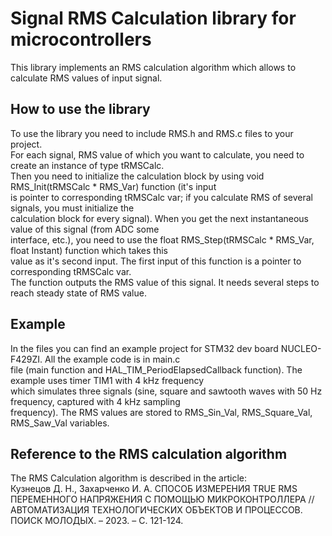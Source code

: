 # Signal RMS Calculation library for microcontrollers

This library implements an RMS calculation algorithm which allows to calculate RMS values of input signal.  

## How to use the library

To use the library you need to include RMS.h and RMS.c files to your project.  
For each signal, RMS value of which you want to calculate, you need to create an instance of type tRMSCalc.  
Then you need to initialize the calculation block by using void RMS_Init(tRMSCalc * RMS_Var) function (it's input  
is pointer to corresponding tRMSCalc var; if you calculate RMS of several signals, you must initialize the  
calculation block for every signal). When you get the next instantaneous value of this signal (from ADC some  
interface, etc.), you need to use the float RMS_Step(tRMSCalc * RMS_Var, float Instant) function which takes this  
value as it's second input. The first input of this function is a pointer to corresponding tRMSCalc var.  
The function outputs the RMS value of this signal. It needs several steps to reach steady state of RMS value.

## Example

In the files you can find an example project for STM32 dev board NUCLEO-F429ZI. All the example code is in main.c  
file (main function and HAL_TIM_PeriodElapsedCallback function). The example uses timer TIM1 with 4 kHz frequency  
which simulates three signals (sine, square and sawtooth waves with 50 Hz frequency, captured with 4 kHz sampling  
frequency). The RMS values are stored to RMS_Sin_Val, RMS_Square_Val, RMS_Saw_Val variables.

## Reference to the RMS calculation algorithm

The RMS Calculation algorithm is described in the article:  
Кузнецов Д. Н., Захарченко И. А. СПОСОБ ИЗМЕРЕНИЯ TRUE RMS ПЕРЕМЕННОГО НАПРЯЖЕНИЯ С ПОМОЩЬЮ МИКРОКОНТРОЛЛЕРА //АВТОМАТИЗАЦИЯ ТЕХНОЛОГИЧЕСКИХ ОБЪЕКТОВ И ПРОЦЕССОВ. ПОИСК МОЛОДЫХ. – 2023. – С. 121-124.